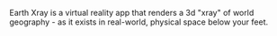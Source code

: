 Earth Xray is a virtual reality app that renders a 3d "xray" of world geography - as it exists in real-world, physical space below your feet.
